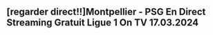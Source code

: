 ## [regarder direct!!]Montpellier - PSG En Direct Streaming Gratuit Ligue 1 On TV 17.03.2024

<!--

**Montpellier - PSG match en direct Live du Dimanche 24 mars 2024
La 26e journée de Ligue 1 se termine ce dimanche soir avec une affiche entre Montpellier, à la bataille pour le maintien, et le PSG, solide leader du championnat. Coup d'envoi à 20h45 dans le direct

Montpellier-PSG EN DIRECT : Paris va-t-il remettre la marche avant en Ligue 1 ? Suivez ce match avec nous…
Le leader, qui reste sur trois nuls en championnat, se déplace ce dimanche (20h45) chez des Héraultais en lutte pour leur maintien

Match Montpellier - PSG Ligue 1 - 26ème journée Stade de la Mosson-Mondial 98 - Dimanche 17 mars 2024
Montpellier-PSG EN DIRECT : Paris va-t-il remettre la marche avant en Ligue 1 ? Suivez ce match avec nous…

Montpellier-PSG : comment regarder le match de Ligue 1 en streaming ?
Ce dimanche 17 mars, Paris affronte Montpellier dans une rencontre de la 26e journée de Ligue 1 Uber Eats. Voici comment voir le match en streaming.

Cette saison 2023-2024 de Ligue 1 Uber Eats, 80 % des rencontres sont retransmises sur la plateforme de streaming Prime Video. Le service d'Amazon s'est en effet offert sept matchs sur neuf de chaque journée de championnat, les deux autres étant diffusés sur Canal+.

Publicité, votre contenu continue ci-dessous
Le Montpellier Hérault Sport Club accueille le Paris Saint-Germain dans son stade de la Mosson ce dimanche 17 mars 2024, pour un match de la 26e journée du championnat de France de football. Voici comment voir la rencontre en streaming.

Toujours solide leader de Ligue 1, le PSG semble tout de même marquer le pas depuis quelques semaines, avec trois matchs nuls au cours de ses trois dernières rencontres de championnat. Si les supporters parisiens n'ont pas à s'inquiéter, surtout après la qualification de leur club pour les 1/4 de finale de Ligue des champions, Kylian Mbappé et ses partenaires doivent rester concentrés jusqu'à la fin de saison s'ils veulent éviter les mauvaises surprises.

De leur côté, les Montpelliérains sont dans une lutte pour le maintien. Avec 26 points, le club héraultais n'est qu'à une unité de la place barragiste, et n'importe quel résultat positif ramené face au PSG sera bon à prendre. Montpellier espère en outre confirmer la belle dynamique enclenchée par sa victoire à l'extérieur face à Nice (1-2).

Un match à regarder à partir de 20h45 sur Amazon Prime Video, via le Pass Ligue 1.

Streaming PSG - Montpellier en direct : comment regarder le match à prix réduit sur Amazon ?
Ce week-end, place à la 11e journée de Ligue 1 Uber Eats. Pour lancer les hostilités, le Paris Saint-Germain reçoit Montpellier au Parc des Princes. Découvrez ici comment regarder le match à prix réduit.

Montpellier – PSG : à quelle heure et sur quelle chaîne suivre le match en direct ?
Le match de clôture de la vingt-sixième journée de championnat oppose le Montpellier HSC et le PSG. Les Pailladins n’ont pas le droit à l’erreur, au risque de se rapprocher de la relégation. Ici, on vous explique à quelle heure et sur quelle chaîne suivre le match Montpellier – PSG en direct.
-->
